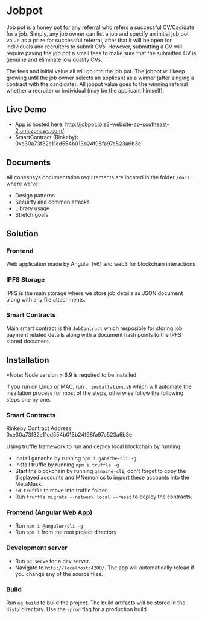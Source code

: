 # Jobpot

Job pot is a honey pot for any referral who refers a successful CV/Cadidate for a job. 
Simply, any job owner can list a job and specify an initial job pot value as a prize for successful referral, after that it will be open for individuals and recruiters to submit CVs. However, submitting a CV will require paying the job pot a small fees to make sure that the submitted CV is genuine and eliminate low quality CVs. 

The fees and initial value all will go into the job pot. The jobpot will keep growing until the job owner selects an applicant as a winner (after singing a contract with the candidate). All jobpot value goes to the winning referral whether a recruiter or individual (may be the applicant himself).

## Live Demo

- App is hosted here: http://jobpot.io.s3-website-ap-southeast-2.amazonaws.com/
- SmartContract (Rinkeby): 0xe30a73f32e11cd554b013b24f98fa97c523a6b3e

## Documents

All conesnsys documentation requirements are located in the folder `/docs` where we've:

- Design patterns
- Secuirty and common attacks
- Library usage
- Stretch goals

## Solution

### Frontend

Web application made by Angular (v6) and web3 for blockchain interactions

### IPFS Storage

IPFS is the main storage where we store job details as JSON document along with any file attachments.

### Smart Contracts

Main smart contract is the `JobContract` which resposible for storing job payment related details along with a document hash points to the IPFS stored document.

## Installation

*Note: Node version > 6.9 is required to be installed

if you run on Linux or MAC, run `. installation.sh` which will automate the insallation process for most of the steps, otherwise follow the following steps one by one.

### Smart Contracts

Rinkeby Contract Address: 0xe30a73f32e11cd554b013b24f98fa97c523a6b3e

Using truffle framework to run and deploy local blockchain by running:

- Install ganache by running `npm i ganache-cli -g`
- Install truffle by running `npm i truffle -g`
- Start the blockchain by running `ganache-cli`, don't forget to copy the displayed accounts and MNemonics to import these accounts into the MetaMask.
- `cd truffle` to move into truffle folder.
- Run `truffle migrate --network local --reset` to deploy the contracts.

### Frontend (Angular Web App)

- Run `npm i @angular/cli -g`
- Run `npm i` from the root project directory

### Development server

- Run `ng serve` for a dev server. 
- Navigate to `http://localhost:4200/`. The app will automatically reload if you change any of the source files.

### Build

Run `ng build` to build the project. The build artifacts will be stored in the `dist/` directory. Use the `-prod` flag for a production build.